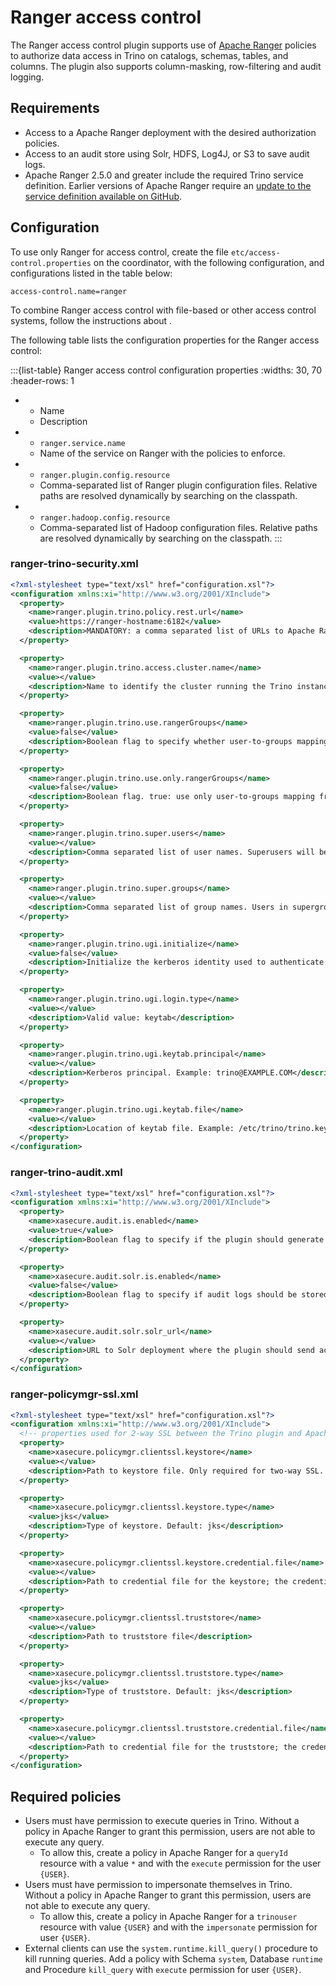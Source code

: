 # Ranger access control

The Ranger access control plugin supports use of [Apache
Ranger](https://ranger.apache.org/) policies to authorize data access in Trino
on catalogs, schemas, tables, and columns. The plugin also supports
column-masking, row-filtering and audit logging.

## Requirements

* Access to a Apache Ranger deployment with the desired authorization policies.
* Access to an audit store using Solr, HDFS, Log4J, or S3 to save audit logs.
* Apache Ranger 2.5.0 and greater include the required Trino service definition.
  Earlier versions of Apache Ranger require an [update to the service definition
  available on
  GitHub](https://github.com/apache/ranger/blob/ranger-2.5/agents-common/src/main/resources/service-defs/ranger-servicedef-trino.json).

## Configuration

To use only Ranger for access control, create the file
`etc/access-control.properties` on the coordinator, with the following
configuration, and configurations listed in the table below:

```properties
access-control.name=ranger
```

To combine Ranger access control with file-based or other access control
systems, follow the instructions about [](multiple-access-control).

The following table lists the configuration properties for the Ranger access control:

:::{list-table} Ranger access control configuration properties
:widths: 30, 70
:header-rows: 1

* - Name
  - Description
* - `ranger.service.name`
  - Name of the service on Ranger with the policies to enforce.
* - `ranger.plugin.config.resource`
  - Comma-separated list of Ranger plugin configuration files. Relative paths
    are resolved dynamically by searching on the classpath.
* - `ranger.hadoop.config.resource`
  - Comma-separated list of Hadoop configuration files. Relative paths are
    resolved dynamically by searching on the classpath. 
:::

### ranger-trino-security.xml

```xml
<?xml-stylesheet type="text/xsl" href="configuration.xsl"?>
<configuration xmlns:xi="http://www.w3.org/2001/XInclude">
  <property>
    <name>ranger.plugin.trino.policy.rest.url</name>
    <value>https://ranger-hostname:6182</value>
    <description>MANDATORY: a comma separated list of URLs to Apache Ranger instances in a deployment</description>
  </property>

  <property>
    <name>ranger.plugin.trino.access.cluster.name</name>
    <value></value>
    <description>Name to identify the cluster running the Trino instance. This is recorded in audit logs generated by the plugin</description>
  </property>

  <property>
    <name>ranger.plugin.trino.use.rangerGroups</name>
    <value>false</value>
    <description>Boolean flag to specify whether user-to-groups mapping should be obtained from in Apache Ranger. Default: false</description>
  </property>

  <property>
    <name>ranger.plugin.trino.use.only.rangerGroups</name>
    <value>false</value>
    <description>Boolean flag. true: use only user-to-groups mapping from Apache Ranger; false: use user-to-groups mappings from Apache Ranger and Trino. Default: false</description>
  </property>

  <property>
    <name>ranger.plugin.trino.super.users</name>
    <value></value>
    <description>Comma separated list of user names. Superusers will be authorized for all accesses, without requiring explicit policy grants.</description>
  </property>

  <property>
    <name>ranger.plugin.trino.super.groups</name>
    <value></value>
    <description>Comma separated list of group names. Users in supergroups will be authorized for all accesses, without requiring explicit policy grants</description>
  </property>

  <property>
    <name>ranger.plugin.trino.ugi.initialize</name>
    <value>false</value>
    <description>Initialize the kerberos identity used to authenticate with Ranger admin server</description>
  </property>

  <property>
    <name>ranger.plugin.trino.ugi.login.type</name>
    <value></value>
    <description>Valid value: keytab</description>
  </property>

  <property>
    <name>ranger.plugin.trino.ugi.keytab.principal</name>
    <value></value>
    <description>Kerberos principal. Example: trino@EXAMPLE.COM</description>
  </property>

  <property>
    <name>ranger.plugin.trino.ugi.keytab.file</name>
    <value></value>
    <description>Location of keytab file. Example: /etc/trino/trino.keytab</description>
  </property>
</configuration>
```

### ranger-trino-audit.xml

```xml
<?xml-stylesheet type="text/xsl" href="configuration.xsl"?>
<configuration xmlns:xi="http://www.w3.org/2001/XInclude">
  <property>
    <name>xasecure.audit.is.enabled</name>
    <value>true</value>
    <description>Boolean flag to specify if the plugin should generate access audit logs. Default: true</description>
  </property>

  <property>
    <name>xasecure.audit.solr.is.enabled</name>
    <value>false</value>
    <description>Boolean flag to specify if audit logs should be stored in Solr. Default: false</description>
  </property>

  <property>
    <name>xasecure.audit.solr.solr_url</name>
    <value></value>
    <description>URL to Solr deployment where the plugin should send access audits to</description>
  </property>
</configuration>
```

### ranger-policymgr-ssl.xml

```xml
<?xml-stylesheet type="text/xsl" href="configuration.xsl"?>
<configuration xmlns:xi="http://www.w3.org/2001/XInclude">
  <!-- properties used for 2-way SSL between the Trino plugin and Apache Ranger server -->
  <property>
    <name>xasecure.policymgr.clientssl.keystore</name>
    <value></value>
    <description>Path to keystore file. Only required for two-way SSL. This property should not be included for one-way SSL</description>
  </property>

  <property>
    <name>xasecure.policymgr.clientssl.keystore.type</name>
    <value>jks</value>
    <description>Type of keystore. Default: jks</description>
  </property>

  <property>
    <name>xasecure.policymgr.clientssl.keystore.credential.file</name>
    <value></value>
    <description>Path to credential file for the keystore; the credential should be in alias sslKeyStore. Only required for two-way SSL. This property should not be included for one-way SSL</description>
  </property>

  <property>
    <name>xasecure.policymgr.clientssl.truststore</name>
    <value></value>
    <description>Path to truststore file</description>
  </property>

  <property>
    <name>xasecure.policymgr.clientssl.truststore.type</name>
    <value>jks</value>
    <description>Type of truststore. Default: jks</description>
  </property>

  <property>
    <name>xasecure.policymgr.clientssl.truststore.credential.file</name>
    <value></value>
    <description>Path to credential file for the truststore; the credential should be in alias sslTrustStore</description>
  </property>
</configuration>
```

## Required policies

* Users must have permission to execute queries in Trino. Without a policy in
  Apache Ranger to grant this permission, users are not able to execute any
  query.
  * To allow this, create a policy in Apache Ranger for a `queryId` resource
    with a value `*` and with the `execute` permission for the user `{USER}`.
* Users must have permission to impersonate themselves in Trino. Without a
  policy in Apache Ranger to grant this permission, users are not able to
  execute any query.
  * To allow this, create a policy in Apache Ranger for a `trinouser` resource
    with value `{USER}` and with the `impersonate` permission for user `{USER}`.
* External clients can use the `system.runtime.kill_query()` procedure to 
  kill running queries. Add a policy with Schema `system`, Database
  `runtime` and Procedure `kill_query` with `execute` permission for user
  `{USER}`.
